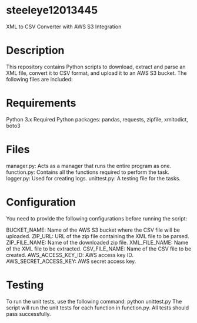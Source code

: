 # steeleye12013445
XML to CSV Converter with AWS S3 Integration

# Description
This repository contains Python scripts to download, extract and parse an XML file, convert it to CSV format, and upload it to an AWS S3 bucket. The following files are included:

# Requirements
Python 3.x
Required Python packages: pandas, requests, zipfile, xmltodict, boto3


# Files
manager.py: Acts as a manager that runs the entire program as one.
function.py: Contains all the functions required to perform the task.
logger.py: Used for creating logs.
unittest.py: A testing file for the tasks.

# Configuration
You need to provide the following configurations before running the script:

BUCKET_NAME: Name of the AWS S3 bucket where the CSV file will be uploaded.
ZIP_URL: URL of the zip file containing the XML file to be parsed.
ZIP_FILE_NAME: Name of the downloaded zip file.
XML_FILE_NAME: Name of the XML file to be extracted.
CSV_FILE_NAME: Name of the CSV file to be created.
AWS_ACCESS_KEY_ID: AWS access key ID.
AWS_SECRET_ACCESS_KEY: AWS secret access key.

# Testing
To run the unit tests, use the following command:
python unittest.py
The script will run the unit tests for each function in function.py. All tests should pass successfully.
